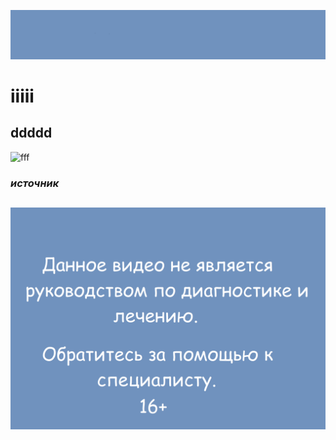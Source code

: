 ![hhh](./k.png)
# iiiii
## ddddd
![fff](https://pressbooks.openeducationalberta.ca/app/uploads/sites/3/2018/08/0500Pronormoblast1-Gloria-Kwon.jpg)
### _источник_

##
![hhh](./f.png)

